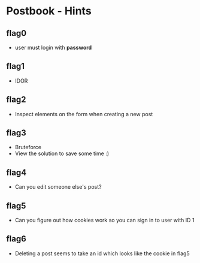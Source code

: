 # Postbook - Hints

## flag0
- user must login with **password**

## flag1
- IDOR

## flag2
- Inspect elements on the form when creating a new post

## flag3
- Bruteforce
- View the solution to save some time :)

## flag4
- Can you edit someone else's post?

## flag5
- Can you figure out how cookies work so you can sign in to user with ID 1

## flag6
- Deleting a post seems to take an id which looks like the cookie in flag5
